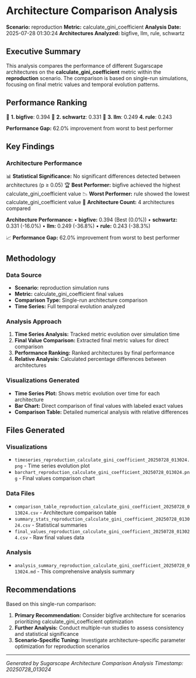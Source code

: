 # Architecture Comparison Analysis

**Scenario:** reproduction
**Metric:** calculate_gini_coefficient
**Analysis Date:** 2025-07-28 01:30:24
**Architectures Analyzed:** bigfive, llm, rule, schwartz

## Executive Summary

This analysis compares the performance of different Sugarscape architectures on the **calculate_gini_coefficient** metric within the **reproduction** scenario. The comparison is based on single-run simulations, focusing on final metric values and temporal evolution patterns.

## Performance Ranking

🥇 **1. bigfive**: 0.394
🥈 **2. schwartz**: 0.331
🥉 **3. llm**: 0.249
   **4. rule**: 0.243

**Performance Gap:** 62.0% improvement from worst to best performer

## Key Findings

### Architecture Performance
📊 **Statistical Significance:** No significant differences detected between architectures (p ≥ 0.05)
🏆 **Best Performer:** bigfive achieved the highest calculate_gini_coefficient value
📉 **Worst Performer:** rule showed the lowest calculate_gini_coefficient value
🔢 **Architecture Count:** 4 architectures compared

**Architecture Performance:**
• **bigfive:** 0.394 (Best (0.0%))
• **schwartz:** 0.331 (-16.0%)
• **llm:** 0.249 (-36.8%)
• **rule:** 0.243 (-38.3%)

📈 **Performance Gap:** 62.0% improvement from worst to best performer

## Methodology

### Data Source
- **Scenario:** reproduction simulation runs
- **Metric:** calculate_gini_coefficient final values
- **Comparison Type:** Single-run architecture comparison
- **Time Series:** Full temporal evolution analyzed

### Analysis Approach
1. **Time Series Analysis:** Tracked metric evolution over simulation time
2. **Final Value Comparison:** Extracted final metric values for direct comparison
3. **Performance Ranking:** Ranked architectures by final performance
4. **Relative Analysis:** Calculated percentage differences between architectures

### Visualizations Generated
- **Time Series Plot:** Shows metric evolution over time for each architecture
- **Bar Chart:** Direct comparison of final values with labeled exact values
- **Comparison Table:** Detailed numerical analysis with relative differences

## Files Generated

### Visualizations
- `timeseries_reproduction_calculate_gini_coefficient_20250728_013024.png` - Time series evolution plot
- `barchart_reproduction_calculate_gini_coefficient_20250728_013024.png` - Final values comparison chart

### Data Files
- `comparison_table_reproduction_calculate_gini_coefficient_20250728_013024.csv` - Architecture comparison table
- `summary_stats_reproduction_calculate_gini_coefficient_20250728_013024.csv` - Statistical summaries
- `final_values_reproduction_calculate_gini_coefficient_20250728_013024.csv` - Raw final values data

### Analysis
- `analysis_summary_reproduction_calculate_gini_coefficient_20250728_013024.md` - This comprehensive analysis summary

## Recommendations

Based on this single-run comparison:
1. **Primary Recommendation:** Consider bigfive architecture for scenarios prioritizing calculate_gini_coefficient optimization
2. **Further Analysis:** Conduct multiple-run studies to assess consistency and statistical significance
3. **Scenario-Specific Tuning:** Investigate architecture-specific parameter optimization for reproduction scenarios


---
*Generated by Sugarscape Architecture Comparison Analysis*
*Timestamp: 20250728_013024*
